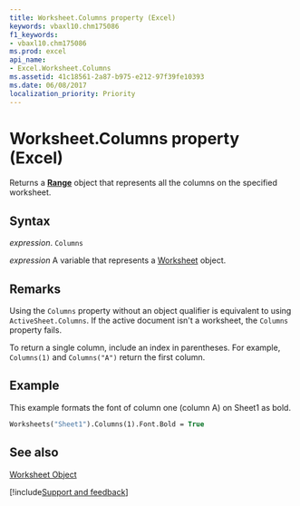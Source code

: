 ```yaml
---
title: Worksheet.Columns property (Excel)
keywords: vbaxl10.chm175086
f1_keywords:
- vbaxl10.chm175086
ms.prod: excel
api_name:
- Excel.Worksheet.Columns
ms.assetid: 41c18561-2a87-b975-e212-97f39fe10393
ms.date: 06/08/2017
localization_priority: Priority
---
```



# Worksheet.Columns property (Excel)

Returns a  **[Range](Excel.Range(object).md)** object that represents all the columns on the specified worksheet.


## Syntax

_expression_. `Columns`

_expression_ A variable that represents a [Worksheet](./Excel.Worksheet.md) object.


## Remarks

Using the `Columns` property without an object qualifier is equivalent to using  `ActiveSheet.Columns`. If the active document isn't a worksheet, the `Columns` property fails.

To return a single column, include an index in parentheses. For example, `Columns(1)` and `Columns("A")` return the first column.

## Example

This example formats the font of column one (column A) on Sheet1 as bold.


```vb
Worksheets("Sheet1").Columns(1).Font.Bold = True
```


## See also

[Worksheet Object](Excel.Worksheet.md)

[!include[Support and feedback](~/includes/feedback-boilerplate.md)]